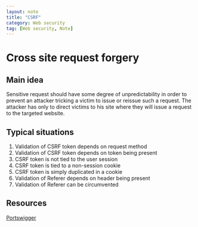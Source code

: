 ```yaml
---
layout: note
title: "CSRF"
category: Web security
tag: [Web security, Note]
---
```


# Cross site request forgery

## Main idea

Sensitive request should have some degree of unpredictability in order to prevent an attacker tricking a victim to issue or reissue such a request. The attacker has only to direct victims to his site where they will issue a request to the targeted website.

## Typical situations

1. Validation of CSRF token depends on request method
2. Validation of CSRF token depends on token being present
3. CSRF token is not tied to the user session
4. CSRF token is tied to a non-session cookie
5. CSRF token is simply duplicated in a cookie
6. Validation of Referer depends on header being present
7. Validation of Referer can be circumvented

## Resources
[Portswigger](https://portswigger.net/web-security/csrf)

